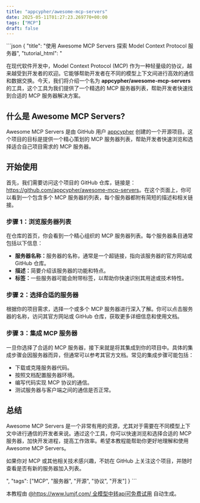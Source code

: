 ```yaml
---
title: "appcypher/awesome-mcp-servers"
date: 2025-05-11T01:27:23.269770+00:00
tags: ["MCP"]
draft: false
---
```


<p>```json
{
  "title": "使用 Awesome MCP Servers 探索 Model Context Protocol 服务器",
  "tutorial_html": "<p>在现代软件开发中，Model Context Protocol (MCP) 作为一种轻量级的协议，越来越受到开发者的欢迎。它能够帮助开发者在不同的模型上下文间进行高效的通信和数据交换。今天，我们将介绍一个名为 <strong>appcypher/awesome-mcp-servers</strong> 的工具，这个工具为我们提供了一个精选的 MCP 服务器列表，帮助开发者快速找到合适的 MCP 服务器解决方案。</p><h2>什么是 Awesome MCP Servers?</h2><p>Awesome MCP Servers 是由 GitHub 用户 <a href=\"https://github.com/appcypher\">appcypher</a> 创建的一个开源项目。这个项目的目标是提供一个精心策划的 MCP 服务器列表，帮助开发者快速浏览和选择适合自己项目需求的 MCP 服务器。</p><h2>开始使用</h2><p>首先，我们需要访问这个项目的 GitHub 仓库，链接是：<a href=\"https://github.com/appcypher/awesome-mcp-servers\">https://github.com/appcypher/awesome-mcp-servers</a>。在这个页面上，你可以看到一个包含多个 MCP 服务器的列表，每个服务器都附有简短的描述和相关链接。</p><h3>步骤 1：浏览服务器列表</h3><p>在仓库的首页，你会看到一个精心组织的 MCP 服务器列表。每个服务器条目通常包括以下信息：</p><ul><li><strong>服务器名称：</strong>服务器的名称，通常是一个超链接，指向该服务器的官方网站或 GitHub 仓库。</li><li><strong>描述：</strong>简要介绍该服务器的功能和特点。</li><li><strong>标签：</strong>一些服务器可能会附带标签，以帮助你快速识别其用途或技术特性。</li></ul><h3>步骤 2：选择合适的服务器</h3><p>根据你的项目需求，选择一个或多个 MCP 服务器进行深入了解。你可以点击服务器的名称，访问其官方网站或 GitHub 仓库，获取更多详细信息和使用文档。</p><h3>步骤 3：集成 MCP 服务器</h3><p>一旦你选择了合适的 MCP 服务器，接下来就是将其集成到你的项目中。具体的集成步骤会因服务器而异，但通常可以参考其官方文档。常见的集成步骤可能包括：</p><ul><li>下载或克隆服务器代码。</li><li>按照文档配置服务器环境。</li><li>编写代码实现 MCP 协议的通信。</li><li>测试服务器与客户端之间的通信是否正常。</li></ul><h2>总结</h2><p>Awesome MCP Servers 是一个非常有用的资源，尤其对于需要在不同模型上下文中进行通信的开发者来说。通过这个工具，你可以快速浏览和选择合适的 MCP 服务器，加快开发进程，提高工作效率。希望本教程能帮助你更好地理解和使用 Awesome MCP Servers。</p><p>如果你对 MCP 或其他相关技术感兴趣，不妨在 GitHub 上关注这个项目，并随时查看是否有新的服务器加入列表。</p>",
  "tags": ["MCP", "服务器", "开源", "协议", "开发"]
}
```</p><p>本教程由 <a href="https://www.lumjf.com/" target="_blank">@https://www.lumjf.com/ 全模型中转api可免费试用</a> 自动生成。</p>
